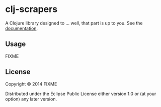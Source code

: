 # clj-scrapers

A Clojure library designed to ... well, that part is up to you. See the [documentation](http://infiniteiteration.github.io/skrejp.html).

## Usage

FIXME

## License

Copyright © 2014 FIXME

Distributed under the Eclipse Public License either version 1.0 or (at
your option) any later version.
